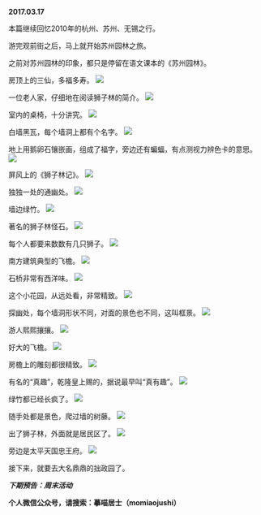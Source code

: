 
          
**2017.03.17**

本篇继续回忆2010年的杭州、苏州、无锡之行。

游完观前街之后，马上就开始苏州园林之旅。

之前对苏州园林的印象，都只是停留在语文课本的《苏州园林》。

房顶上的三仙，多福多寿。
![](http://wx3.sinaimg.cn/large/627d9660ly1fdpfmrn1p5j20yg0jejvl.jpg)


一位老人家，仔细地在阅读狮子林的简介。
![](http://wx3.sinaimg.cn/large/627d9660ly1fdpfmrv4imj20yg0je77c.jpg)


室内的桌椅，十分讲究。
![](http://wx3.sinaimg.cn/large/627d9660ly1fdpfmtd68uj20yg0jen2f.jpg)


白墙黑瓦，每个墙洞上都有个名字。
![](http://wx3.sinaimg.cn/large/627d9660ly1fdpfmu4a25j20yg0jeju8.jpg)


地上用鹅卵石镶嵌画，组成了福字，旁边还有蝙蝠，有点测视力辨色卡的意思。
![](http://wx3.sinaimg.cn/large/627d9660ly1fdpfmpyp8vj20yg0jeqc9.jpg)


屏风上的《狮子林记》。
![](http://wx3.sinaimg.cn/large/627d9660ly1fdpfmuj4tcj20yg0jeagn.jpg)


独独一处的通幽处。
![](http://wx3.sinaimg.cn/large/627d9660ly1fdpfmqavccj20yg0jewg0.jpg)


墙边绿竹。
![](http://wx3.sinaimg.cn/large/627d9660ly1fdpfmslvdlj20yg0jen3f.jpg)


著名的狮子林怪石。
![](http://wx3.sinaimg.cn/large/627d9660ly1fdpfms1mf4j20yg0je45i.jpg)


每个人都要来数数有几只狮子。
![](http://wx3.sinaimg.cn/large/627d9660ly1fdpfmqvy50j20yg0jejy7.jpg)


南方建筑典型的飞檐。
![](http://wx3.sinaimg.cn/large/627d9660ly1fdpfmt05htj20yg0jeag5.jpg)


石桥非常有西洋味。
![](http://wx3.sinaimg.cn/large/627d9660ly1fdpfms86imj20yg0je0za.jpg)


这个小花园，从远处看，非常精致。
![](http://wx3.sinaimg.cn/large/627d9660ly1fdpfmqjjttj20yg0je118.jpg)


探幽处，每个墙洞形状不同，对面的景色也不同，这叫框景。
![](http://wx3.sinaimg.cn/large/627d9660ly1fdpfmuwvo1j20yg0je78b.jpg)


游人熙熙攘攘。
![](http://wx3.sinaimg.cn/large/627d9660ly1fdpfmtsf6lj20yg0jen4p.jpg)


好大的飞檐。
![](http://wx3.sinaimg.cn/large/627d9660ly1fdpfmplbrej20yg0jetfu.jpg)


房檐上的雕刻都很精致。
![](http://wx3.sinaimg.cn/large/627d9660ly1fdpfmubr66j20yg0jetbb.jpg)


有名的“真趣”，乾隆皇上赐的，据说最早叫“真有趣”。
![](http://wx3.sinaimg.cn/large/627d9660ly1fdpfmt6l9aj20yg0je43q.jpg)


绿竹都已经长疯了。
![](http://wx3.sinaimg.cn/large/627d9660ly1fdpfmram1rj20yg0jewlf.jpg)


随手处都是景色，爬过墙的树藤。
![](http://wx3.sinaimg.cn/large/627d9660ly1fdpfmsrtygj20yg0je7ak.jpg)


出了狮子林，外面就是居民区了。
![](http://wx3.sinaimg.cn/large/627d9660ly1fdpfmtjgw5j20yg0jegov.jpg)


旁边是太平天国忠王府。
![](http://wx3.sinaimg.cn/large/627d9660ly1fdpfmsf120j20yg0jeq70.jpg)


接下来，就要去大名鼎鼎的拙政园了。


***下期预告：周末活动***


**个人微信公众号，请搜索：摹喵居士（momiaojushi）**

        